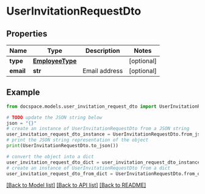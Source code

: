 # UserInvitationRequestDto


## Properties

Name | Type | Description | Notes
------------ | ------------- | ------------- | -------------
**type** | [**EmployeeType**](EmployeeType.md) |  | [optional] 
**email** | **str** | Email address | [optional] 

## Example

```python
from docspace.models.user_invitation_request_dto import UserInvitationRequestDto

# TODO update the JSON string below
json = "{}"
# create an instance of UserInvitationRequestDto from a JSON string
user_invitation_request_dto_instance = UserInvitationRequestDto.from_json(json)
# print the JSON string representation of the object
print(UserInvitationRequestDto.to_json())

# convert the object into a dict
user_invitation_request_dto_dict = user_invitation_request_dto_instance.to_dict()
# create an instance of UserInvitationRequestDto from a dict
user_invitation_request_dto_from_dict = UserInvitationRequestDto.from_dict(user_invitation_request_dto_dict)
```
[[Back to Model list]](../README.md#documentation-for-models) [[Back to API list]](../README.md#documentation-for-api-endpoints) [[Back to README]](../README.md)


